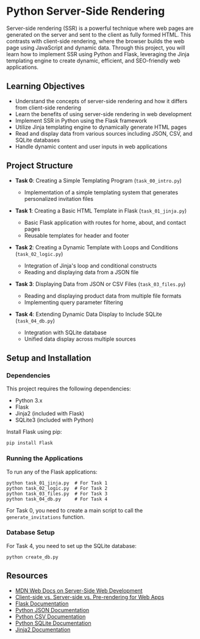 # Python Server-Side Rendering

Server-side rendering (SSR) is a powerful technique where web pages are generated on the server and sent to the client as fully formed HTML. This contrasts with client-side rendering, where the browser builds the web page using JavaScript and dynamic data. Through this project, you will learn how to implement SSR using Python and Flask, leveraging the Jinja templating engine to create dynamic, efficient, and SEO-friendly web applications.

## Learning Objectives

- Understand the concepts of server-side rendering and how it differs from client-side rendering
- Learn the benefits of using server-side rendering in web development
- Implement SSR in Python using the Flask framework
- Utilize Jinja templating engine to dynamically generate HTML pages
- Read and display data from various sources including JSON, CSV, and SQLite databases
- Handle dynamic content and user inputs in web applications

## Project Structure

- **Task 0**: Creating a Simple Templating Program (`task_00_intro.py`)
  - Implementation of a simple templating system that generates personalized invitation files
  
- **Task 1**: Creating a Basic HTML Template in Flask (`task_01_jinja.py`)
  - Basic Flask application with routes for home, about, and contact pages
  - Reusable templates for header and footer

- **Task 2**: Creating a Dynamic Template with Loops and Conditions (`task_02_logic.py`)
  - Integration of Jinja's loop and conditional constructs
  - Reading and displaying data from a JSON file

- **Task 3**: Displaying Data from JSON or CSV Files (`task_03_files.py`)
  - Reading and displaying product data from multiple file formats
  - Implementing query parameter filtering

- **Task 4**: Extending Dynamic Data Display to Include SQLite (`task_04_db.py`)
  - Integration with SQLite database
  - Unified data display across multiple sources

## Setup and Installation

### Dependencies

This project requires the following dependencies:
- Python 3.x
- Flask
- Jinja2 (included with Flask)
- SQLite3 (included with Python)

Install Flask using pip:
```
pip install Flask
```

### Running the Applications

To run any of the Flask applications:
```
python task_01_jinja.py  # For Task 1
python task_02_logic.py  # For Task 2
python task_03_files.py  # For Task 3
python task_04_db.py     # For Task 4
```

For Task 0, you need to create a main script to call the `generate_invitations` function.

### Database Setup

For Task 4, you need to set up the SQLite database:
```
python create_db.py
```

## Resources

- [MDN Web Docs on Server-Side Web Development](https://developer.mozilla.org/en-US/docs/Learn/Server-side)
- [Client-side vs. Server-side vs. Pre-rendering for Web Apps](https://www.toptal.com/front-end/client-side-vs-server-side-pre-rendering)
- [Flask Documentation](https://flask.palletsprojects.com/)
- [Python JSON Documentation](https://docs.python.org/3/library/json.html)
- [Python CSV Documentation](https://docs.python.org/3/library/csv.html)
- [Python SQLite Documentation](https://docs.python.org/3/library/sqlite3.html)
- [Jinja2 Documentation](https://jinja.palletsprojects.com/)

